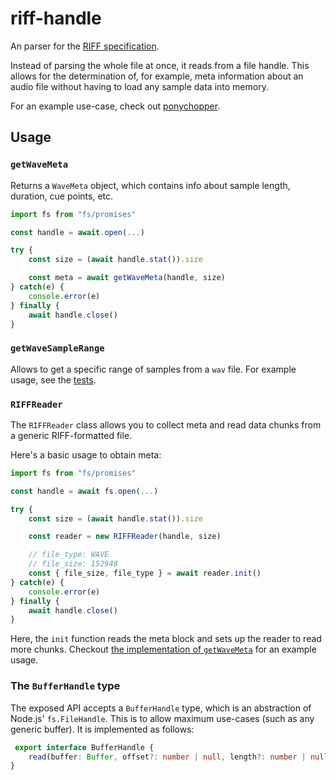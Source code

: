 # riff-handle

An parser for the [RIFF specification][riff].

Instead of parsing the whole file at once, it reads from a file handle. This allows for the determination of, for example, meta information about an audio file without having to load any sample data into memory.

For an example use-case, check out [ponychopper][ponychopper].

[riff]: https://www.aelius.com/njh/wavemetatools/doc/riffmci.pdf
[ponychopper]: https://github.com/mxsdev/ponychopper

## Usage

### `getWaveMeta`

Returns a `WaveMeta` object, which contains info about sample length, duration, cue points, etc.

```typescript
import fs from "fs/promises"

const handle = await.open(...)

try {
    const size = (await handle.stat()).size

    const meta = await getWaveMeta(handle, size)
} catch(e) {
    console.error(e)
} finally {
    await handle.close()
}
```

### `getWaveSampleRange`

Allows to get a specific range of samples from a `wav` file. For example usage, see the [tests](test/test.spec.ts).

### `RIFFReader`

The `RIFFReader` class allows you to collect meta and read data chunks from a generic RIFF-formatted file.

Here's a basic usage to obtain meta:

```typescript
import fs from "fs/promises"

const handle = await fs.open(...)

try {
    const size = (await handle.stat()).size

    const reader = new RIFFReader(handle, size)

    // file_type: WAVE
    // file_size: 152948
    const { file_size, file_type } = await reader.init()
} catch(e) {
    console.error(e)
} finally {
    await handle.close()
}
```

Here, the `init` function reads the meta block and sets up the reader to read more chunks. Checkout [the implementation of `getWaveMeta`](src/metadata.ts) for an example usage.

### The `BufferHandle` type

The exposed API accepts a `BufferHandle` type, which is an abstraction of Node.js' `fs.FileHandle`. This is to allow maximum use-cases (such as any generic buffer). It is implemented as follows:

```typescript
 export interface BufferHandle {
    read(buffer: Buffer, offset?: number | null, length?: number | null, position?: number | null): Promise<{bytesRead: number}>;
}
```